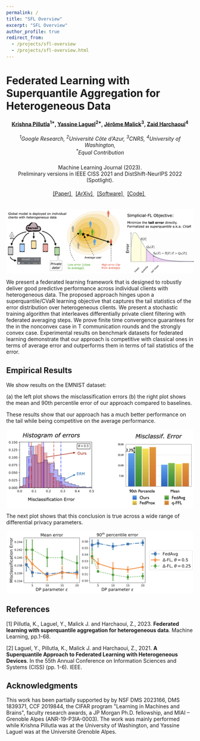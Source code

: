 ```yaml
---
permalink: /
title: "SFL Overview"
excerpt: "SFL Overview"
author_profile: true
redirect_from:
  - /projects/sfl-overview
  - /projects/sfl-overview.html
---
```



Federated Learning with Superquantile Aggregation for Heterogeneous Data
=========================================================================

<div style="text-align: center">
    <table align=center>
        <tr>
            <h4 style="font-weight:normal, text-align: center">
                <a href="https://krishnap25.github.io">Krishna Pillutla</a><sup>1*</sup>,
                <a href="https://yassine-laguel.github.io/">Yassine Laguel</a><sup>2*</sup>,
                <a href="https://membres-ljk.imag.fr/Jerome.Malick/cv.html">Jérôme Malick</a><sup>3</sup>,
                <a href="http://faculty.washington.edu/zaid/">Zaid Harchaoui</a><sup>4</sup>
            </h4>
        </tr>
        <tr>
              <h5 style="font-weight:normal">
                <sup>1</sup>Google Research,
                <sup>2</sup>Université Côte d’Azur,
                <sup>3</sup>CNRS,
                <sup>4</sup>University of Washington, <br>
                <sup>*</sup>Equal Contribution
              </h5>
        </tr>
        <tr>
              <h4 style="font-weight:normal">
                Machine Learning Journal (2023). <br>
                Preliminary versions in IEEE CISS 2021 and
                DistShift-NeurIPS 2022 (Spotlight).
              </h4>
        </tr>
        <tr>
              <h4 style="font-weight:normal">
                <a href="https://link.springer.com/article/10.1007/s10994-023-06332-x">
                  [Paper]
                </a>  &nbsp;
                <a href="https://arxiv.org/pdf/2112.09429.pdf">
                  [ArXiv]
                </a>  &nbsp;
                <a href="https://github.com/krishnap25/sqwash">
                  [Software]
                </a>  &nbsp;
                <a href="https://github.com/krishnap25/simplicial-fl">
                  [Code]
                </a>  &nbsp;
              </h4>
        </tr>
    </table>
</div>


<img src="/images/sfl-illustration.png" alt="alternate text" width="900" style="display: block; margin: 0 auto;">

We present a federated learning framework that is designed to robustly deliver good predictive performance across individual clients with heterogeneous data. The proposed approach hinges upon a superquantile/CVaR learning objective that captures the tail statistics of the error distribution over heterogeneous clients. We present a stochastic training algorithm that interleaves differentially private client filtering with federated averaging steps. We prove finite time convergence guarantees for the in the nonconvex case in T communication rounds and the strongly convex case. Experimental results on benchmark datasets for federated learning demonstrate that our approach is competitive with classical ones in terms of average error and outperforms them in terms of tail statistics of the error.

Empirical Results
------------------

We show results on the EMNIST dataset:

(a) the left plot shows the misclassification errors
(b) the right plot shows the mean and 90th percentile error of our approach compared to baselines.

These results show that our approach has a much better performance on the tail while being competitive on the average performance.

<img src="/images/sfl-results1.png" alt="alternate text" width="700" style="display: block; margin: 0 auto;">

The next plot shows that this conclusion is true across a wide range of differential privacy parameters.

<img src="/images/sfl-results2.png" alt="alternate text" width="700" style="display: block; margin: 0 auto;">

References
------------
[1] Pillutla, K., Laguel, Y., Malick J. and Harchaoui, Z., 2023.
**Federated learning with superquantile aggregation for heterogeneous data**. Machine Learning, pp.1-68.

[2] Laguel, Y., Pillutla, K., Malick J. and Harchaoui, Z., 2021.
**A Superquantile Approach to Federated Learning with Heterogeneous Devices**. In the 55th Annual Conference on Information Sciences and Systems (CISS) (pp. 1-6). IEEE.

Acknowledgments
----------------
This work has been partially supported by by NSF DMS 2023166, DMS 1839371, CCF 2019844, the CIFAR program "Learning in Machines and Brains", faculty research awards, a JP Morgan Ph.D. fellowship, and MIAI – Grenoble Alpes (ANR-19-P3IA-0003). The work was mainly performed while Krishna Pillutla was at the University of Washington, and Yassine Laguel was at the Université Grenoble Alpes.
